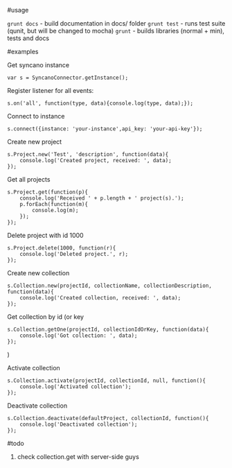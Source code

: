 #usage

`grunt docs` - build documentation in docs/ folder
`grunt test` - runs test suite (qunit, but will be changed to mocha)
`grunt` - builds libraries (normal + min), tests and docs

#examples

Get syncano instance

	var s = SyncanoConnector.getInstance();

Register listener for all events:
	
	s.on('all', function(type, data){console.log(type, data);});

Connect to instance

	s.connect({instance: 'your-instance',api_key: 'your-api-key'});

Create new project

	s.Project.new('Test', 'description', function(data){
		console.log('Created project, received: ', data);
	});

Get all projects

	s.Project.get(function(p){
		console.log('Received ' + p.length + ' project(s).');
		p.forEach(function(m){
			console.log(m);
		});
	});

Delete project with id 1000

	s.Project.delete(1000, function(r){
		console.log('Deleted project.', r);
	});


Create new collection

	s.Collection.new(projectId, collectionName, collectionDescription, function(data){
		console.log('Created collection, received: ', data);
	});

Get collection by id (or key

	s.Collection.getOne(projectId, collectionIdOrKey, function(data){
		console.log('Got collection: ', data);
	});
)

Activate collection

	s.Collection.activate(projectId, collectionId, null, function(){
		console.log('Activated collection');
	});

Deactivate collection

	s.Collection.deactivate(defaultProject, collectionId, function(){
		console.log('Deactivated collection');
	});

#todo

1. check collection.get with server-side guys